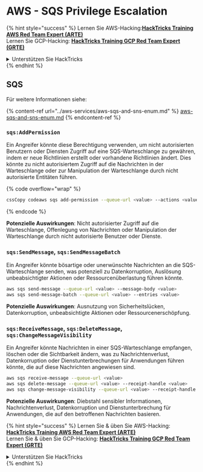 # AWS - SQS Privilege Escalation

{% hint style="success" %}
Lernen Sie AWS-Hacking:<img src="/.gitbook/assets/image.png" alt="" data-size="line">[**HackTricks Training AWS Red Team Expert (ARTE)**](https://training.hacktricks.xyz/courses/arte)<img src="/.gitbook/assets/image.png" alt="" data-size="line">\
Lernen Sie GCP-Hacking: <img src="/.gitbook/assets/image (2).png" alt="" data-size="line">[**HackTricks Training GCP Red Team Expert (GRTE)**<img src="/.gitbook/assets/image (2).png" alt="" data-size="line">](https://training.hacktricks.xyz/courses/grte)

<details>

<summary>Unterstützen Sie HackTricks</summary>

* Überprüfen Sie die [**Abonnementpläne**](https://github.com/sponsors/carlospolop)!
* **Treten Sie der** 💬 [**Discord-Gruppe**](https://discord.gg/hRep4RUj7f) oder der [**Telegram-Gruppe**](https://t.me/peass) bei oder **folgen** Sie uns auf **Twitter** 🐦 [**@hacktricks\_live**](https://twitter.com/hacktricks\_live)**.**
* **Teilen Sie Hacking-Tricks, indem Sie PRs an die** [**HackTricks**](https://github.com/carlospolop/hacktricks) und [**HackTricks Cloud**](https://github.com/carlospolop/hacktricks-cloud) Github-Repositorys senden.

</details>
{% endhint %}

## SQS

Für weitere Informationen siehe:

{% content-ref url="../aws-services/aws-sqs-and-sns-enum.md" %}
[aws-sqs-and-sns-enum.md](../aws-services/aws-sqs-and-sns-enum.md)
{% endcontent-ref %}

### `sqs:AddPermission`

Ein Angreifer könnte diese Berechtigung verwenden, um nicht autorisierten Benutzern oder Diensten Zugriff auf eine SQS-Warteschlange zu gewähren, indem er neue Richtlinien erstellt oder vorhandene Richtlinien ändert. Dies könnte zu nicht autorisiertem Zugriff auf die Nachrichten in der Warteschlange oder zur Manipulation der Warteschlange durch nicht autorisierte Entitäten führen.

{% code overflow="wrap" %}
```bash
cssCopy codeaws sqs add-permission --queue-url <value> --actions <value> --aws-account-ids <value> --label <value>
```
{% endcode %}

**Potenzielle Auswirkungen**: Nicht autorisierter Zugriff auf die Warteschlange, Offenlegung von Nachrichten oder Manipulation der Warteschlange durch nicht autorisierte Benutzer oder Dienste.

### `sqs:SendMessage`, `sqs:SendMessageBatch`

Ein Angreifer könnte bösartige oder unerwünschte Nachrichten an die SQS-Warteschlange senden, was potenziell zu Datenkorruption, Auslösung unbeabsichtigter Aktionen oder Ressourcenüberlastung führen könnte.
```bash
aws sqs send-message --queue-url <value> --message-body <value>
aws sqs send-message-batch --queue-url <value> --entries <value>
```
**Potenzielle Auswirkungen**: Ausnutzung von Sicherheitslücken, Datenkorruption, unbeabsichtigte Aktionen oder Ressourcenerschöpfung.

### `sqs:ReceiveMessage`, `sqs:DeleteMessage`,  `sqs:ChangeMessageVisibility`

Ein Angreifer könnte Nachrichten in einer SQS-Warteschlange empfangen, löschen oder die Sichtbarkeit ändern, was zu Nachrichtenverlust, Datenkorruption oder Dienstunterbrechungen für Anwendungen führen könnte, die auf diese Nachrichten angewiesen sind.
```bash
aws sqs receive-message --queue-url <value>
aws sqs delete-message --queue-url <value> --receipt-handle <value>
aws sqs change-message-visibility --queue-url <value> --receipt-handle <value> --visibility-timeout <value>
```
**Potenzielle Auswirkungen**: Diebstahl sensibler Informationen, Nachrichtenverlust, Datenkorruption und Dienstunterbrechung für Anwendungen, die auf den betroffenen Nachrichten basieren.

{% hint style="success" %}
Lernen Sie & üben Sie AWS-Hacking:<img src="/.gitbook/assets/image.png" alt="" data-size="line">[**HackTricks Training AWS Red Team Expert (ARTE)**](https://training.hacktricks.xyz/courses/arte)<img src="/.gitbook/assets/image.png" alt="" data-size="line">\
Lernen Sie & üben Sie GCP-Hacking: <img src="/.gitbook/assets/image (2).png" alt="" data-size="line">[**HackTricks Training GCP Red Team Expert (GRTE)**<img src="/.gitbook/assets/image (2).png" alt="" data-size="line">](https://training.hacktricks.xyz/courses/grte)

<details>

<summary>Unterstützen Sie HackTricks</summary>

* Überprüfen Sie die [**Abonnementpläne**](https://github.com/sponsors/carlospolop)!
* **Treten Sie der** 💬 [**Discord-Gruppe**](https://discord.gg/hRep4RUj7f) oder der [**Telegram-Gruppe**](https://t.me/peass) bei oder **folgen** Sie uns auf **Twitter** 🐦 [**@hacktricks\_live**](https://twitter.com/hacktricks\_live)**.**
* **Teilen Sie Hacking-Tricks, indem Sie PRs an die** [**HackTricks**](https://github.com/carlospolop/hacktricks) und [**HackTricks Cloud**](https://github.com/carlospolop/hacktricks-cloud) Github-Repositories einreichen.

</details>
{% endhint %}
